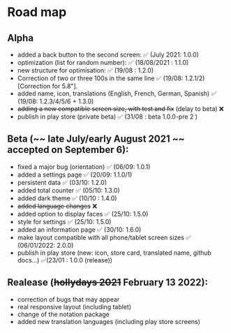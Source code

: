 # Road map 

## Alpha 

- added a back button to the second screen: ✅ (July 2021: 1.0.0)
- optimization (list for random number): ✅ (18/08/2021 : 1.1.0)
- new structure for optimisation: ✅ (19/08 : 1.2.0)
- Correction of two or three 100s in the same line ✅ (19/08: 1.2.1/2) [Correction for 5.8"].
- added name, icon, translations (English, French, German, Spanish) ✅ (19/08: 1.2.3/4/5/6 + 1.3.0)
- ~~adding a new compatible screen size, with test and fix~~ (delay to beta) ❌
- publish in play store (private beta) ✅ (31/08 : beta 1.0.0-pre 2 )

## Beta (~~ late July/early August 2021 ~~ accepted on September 6):

- fixed a major bug (orientation) ✅ (06/09: 1.0.1)
- added a settings page ✅ (20/09: 1.1.0/1)
- persistent data ✅ (03/10: 1.2.0)
- added total counter ✅ (05/10: 1.3.0)
- added dark theme ✅ (10/10 : 1.4.0)
- ~~added language changes~~ ❌
- added option to display faces ✅ (25/10: 1.5.0)
- style for settings ✅ (25/10: 1.5.0)
- added an information page ✅ (30/10: 1.6.0)
- make layout compatible with all phone/tablet screen sizes ✅ (06/01/2022: 2.0.0)
- publish in play store (new: icon, store card, translated name, github docs...) ✅(23/01 : 1.0.0 (release))

## Realease (~~hollydays 2021~~ February 13 2022):

- correction of bugs that may appear
- real responsive layout (including tablet)
- change of the notation package
- added new translation languages (including play store screens)